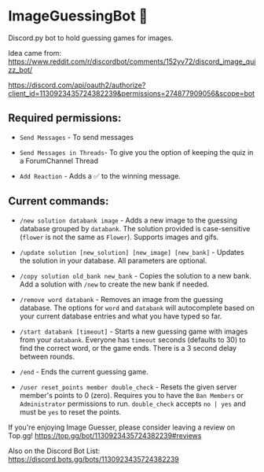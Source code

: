 # ImageGuessingBot 🎨
Discord.py bot to hold guessing games for images.

Idea came from:  https://www.reddit.com/r/discordbot/comments/152yv72/discord_image_quizz_bot/

https://discord.com/api/oauth2/authorize?client_id=1130923435724382239&permissions=274877909056&scope=bot

## Required permissions:

- `Send Messages` - To send messages

- `Send Messages in Threads`- To give you the option of keeping the quiz in a ForumChannel Thread

- `Add Reaction` - Adds a ✅ to the winning message.

## Current commands:

- `/new solution databank image` - Adds a new image to the guessing database grouped by `databank`.  The solution provided is case-sensitive (`flower` is not the same as `Flower`).  Supports images and gifs.

- `/update solution [new_solution] [new_image] [new_bank]` - Updates the solution in your database.  All parameters are optional.

- `/copy solution old_bank new_bank` - Copies the solution to a new bank.  Add a solution with `/new` to create the new bank if needed.

- `/remove word databank` - Removes an image from the guessing database.  The options for `word` and `databank` will autocomplete based on your current database entries and what you have typed so far.

- `/start databank [timeout]` - Starts a new guessing game with images from your `databank`.  Everyone has `timeout` seconds (defaults to 30) to find the correct word, or the game ends.  There is a 3 second delay between rounds.

- `/end` - Ends the current guessing game.

- `/user reset_points member double_check` - Resets the given server member's points to 0 (zero).  Requires you to have the `Ban Members` or `Administrator` permissions to run.  `double_check` accepts `no | yes` and must be `yes` to reset the points.



If you're enjoying Image Guesser, please consider leaving a review on Top.gg!
https://top.gg/bot/1130923435724382239#reviews

Also on the Discord Bot List:
https://discord.bots.gg/bots/1130923435724382239
